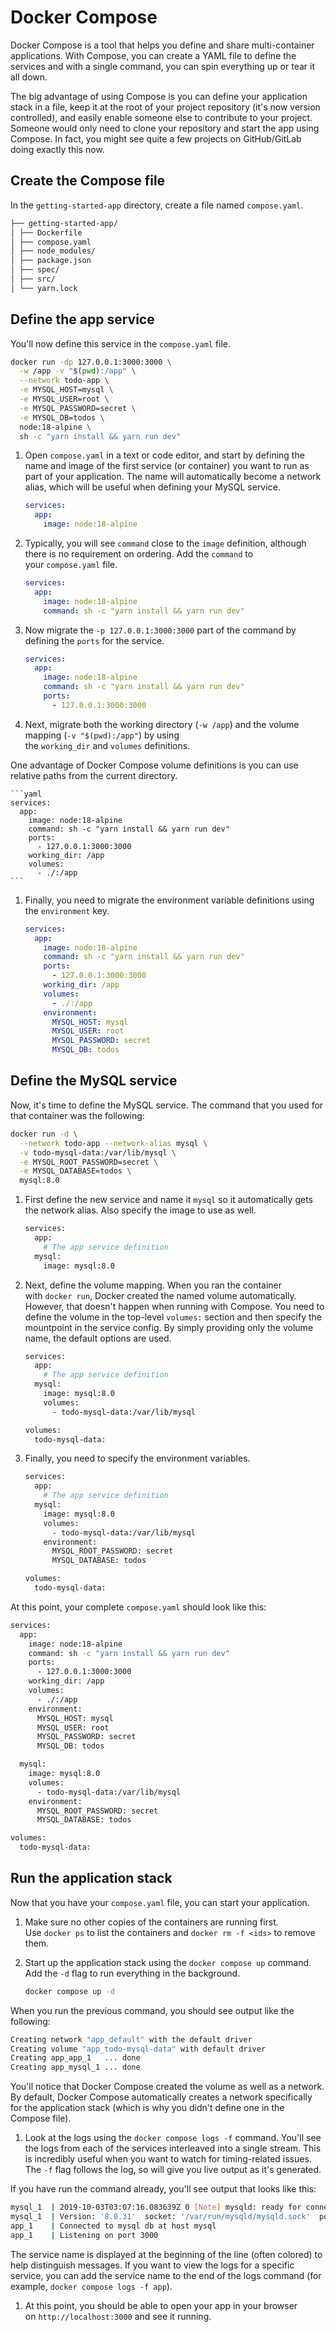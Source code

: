 # Docker Compose

Docker Compose is a tool that helps you define and share multi-container applications. With Compose, you can create a YAML file to define the services and with a single command, you can spin everything up or tear it all down.

The big advantage of using Compose is you can define your application stack in a file, keep it at the root of your project repository (it's now version controlled), and easily enable someone else to contribute to your project. Someone would only need to clone your repository and start the app using Compose. In fact, you might see quite a few projects on GitHub/GitLab doing exactly this now.

## Create the Compose file

In the `getting-started-app` directory, create a file named `compose.yaml`.

```markdown
├── getting-started-app/
│ ├── Dockerfile
│ ├── compose.yaml
│ ├── node_modules/
│ ├── package.json
│ ├── spec/
│ ├── src/
│ └── yarn.lock
```

## Define the app service

You'll now define this service in the `compose.yaml` file.

```bash
docker run -dp 127.0.0.1:3000:3000 \
  -w /app -v "$(pwd):/app" \
  --network todo-app \
  -e MYSQL_HOST=mysql \
  -e MYSQL_USER=root \
  -e MYSQL_PASSWORD=secret \
  -e MYSQL_DB=todos \
  node:18-alpine \
  sh -c "yarn install && yarn run dev"
```

1. Open `compose.yaml` in a text or code editor, and start by defining the name and image of the first service (or container) you want to run as part of your application. The name will automatically become a network alias, which will be useful when defining your MySQL service.
    
    ```yaml
    services:
      app:
        image: node:18-alpine
    ```
    

1. Typically, you will see `command` close to the `image` definition, although there is no requirement on ordering. Add the `command` to your `compose.yaml` file.
    
    ```yaml
    services:
      app:
        image: node:18-alpine
        command: sh -c "yarn install && yarn run dev"
    ```
    

1. Now migrate the `-p 127.0.0.1:3000:3000` part of the command by defining the `ports` for the service.
    
    ```yaml
    services:
      app:
        image: node:18-alpine
        command: sh -c "yarn install && yarn run dev"
        ports:
          - 127.0.0.1:3000:3000
    ```
    

1. Next, migrate both the working directory (`-w /app`) and the volume mapping (`-v "$(pwd):/app"`) by using the `working_dir` and `volumes` definitions.

One advantage of Docker Compose volume definitions is you can use relative paths from the current directory.
    
    ```yaml
    services:
      app:
        image: node:18-alpine
        command: sh -c "yarn install && yarn run dev"
        ports:
          - 127.0.0.1:3000:3000
        working_dir: /app
        volumes:
          - ./:/app
    ```
    

1. Finally, you need to migrate the environment variable definitions using the `environment` key.
    
    ```yaml
    services:
      app:
        image: node:18-alpine
        command: sh -c "yarn install && yarn run dev"
        ports:
          - 127.0.0.1:3000:3000
        working_dir: /app
        volumes:
          - ./:/app
        environment:
          MYSQL_HOST: mysql
          MYSQL_USER: root
          MYSQL_PASSWORD: secret
          MYSQL_DB: todos
    ```
    

## Define the MySQL service

Now, it's time to define the MySQL service. The command that you used for that container was the following:

```bash
docker run -d \
  --network todo-app --network-alias mysql \
  -v todo-mysql-data:/var/lib/mysql \
  -e MYSQL_ROOT_PASSWORD=secret \
  -e MYSQL_DATABASE=todos \
  mysql:8.0
```

1. First define the new service and name it `mysql` so it automatically gets the network alias. Also specify the image to use as well.
    
    ```bash
    services:
      app:
        # The app service definition
      mysql:
        image: mysql:8.0
    ```
    
2. Next, define the volume mapping. When you ran the container with `docker run`, Docker created the named volume automatically. However, that doesn't happen when running with Compose. You need to define the volume in the top-level `volumes:` section and then specify the mountpoint in the service config. By simply providing only the volume name, the default options are used.
    
    ```bash
    services:
      app:
        # The app service definition
      mysql:
        image: mysql:8.0
        volumes:
          - todo-mysql-data:/var/lib/mysql
    
    volumes:
      todo-mysql-data:
    ```
    

1. Finally, you need to specify the environment variables.
    
    ```bash
    services:
      app:
        # The app service definition
      mysql:
        image: mysql:8.0
        volumes:
          - todo-mysql-data:/var/lib/mysql
        environment:
          MYSQL_ROOT_PASSWORD: secret
          MYSQL_DATABASE: todos
    
    volumes:
      todo-mysql-data:
    ```
    

At this point, your complete `compose.yaml` should look like this:

```bash
services:
  app:
    image: node:18-alpine
    command: sh -c "yarn install && yarn run dev"
    ports:
      - 127.0.0.1:3000:3000
    working_dir: /app
    volumes:
      - ./:/app
    environment:
      MYSQL_HOST: mysql
      MYSQL_USER: root
      MYSQL_PASSWORD: secret
      MYSQL_DB: todos

  mysql:
    image: mysql:8.0
    volumes:
      - todo-mysql-data:/var/lib/mysql
    environment:
      MYSQL_ROOT_PASSWORD: secret
      MYSQL_DATABASE: todos

volumes:
  todo-mysql-data:
```

## Run the application stack

Now that you have your `compose.yaml` file, you can start your application.

1. Make sure no other copies of the containers are running first. Use `docker ps` to list the containers and `docker rm -f <ids>` to remove them.
2. Start up the application stack using the `docker compose up` command. Add the `-d` flag to run everything in the background.
    
    ```bash
    docker compose up -d
    ```
    

When you run the previous command, you should see output like the following:

```bash
Creating network "app_default" with the default driver
Creating volume "app_todo-mysql-data" with default driver
Creating app_app_1   ... done
Creating app_mysql_1 ... done
```

You'll notice that Docker Compose created the volume as well as a network. By default, Docker Compose automatically creates a network specifically for the application stack (which is why you didn't define one in the Compose file).

1. Look at the logs using the `docker compose logs -f` command. You'll see the logs from each of the services interleaved into a single stream. This is incredibly useful when you want to watch for timing-related issues. The `-f` flag follows the log, so will give you live output as it's generated.

If you have run the command already, you'll see output that looks like this:

```bash
mysql_1  | 2019-10-03T03:07:16.083639Z 0 [Note] mysqld: ready for connections.
mysql_1  | Version: '8.0.31'  socket: '/var/run/mysqld/mysqld.sock'  port: 3306  MySQL Community Server (GPL)
app_1    | Connected to mysql db at host mysql
app_1    | Listening on port 3000
```

The service name is displayed at the beginning of the line (often colored) to help distinguish messages. If you want to view the logs for a specific service, you can add the service name to the end of the logs command (for example, `docker compose logs -f app`).

1.  At this point, you should be able to open your app in your browser on `http://localhost:3000` and see it running.